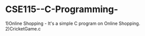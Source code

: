 # CSE115--C-Programming-

1)Online Shopping - It's a simple C program on Online Shopping. 
2)CricketGame.c


